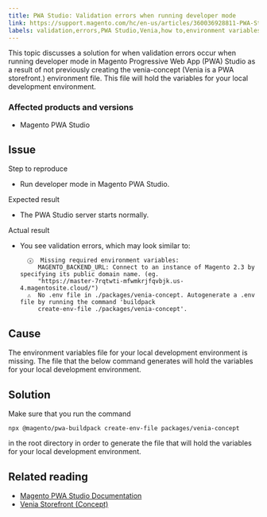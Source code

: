 ```yaml
---
title: PWA Studio: Validation errors when running developer mode
link: https://support.magento.com/hc/en-us/articles/360036928811-PWA-Studio-Validation-errors-when-running-developer-mode
labels: validation,errors,PWA Studio,Venia,how to,environment variables
---
```


<p>This topic discusses a solution for when validation errors occur when running developer mode in Magento Progressive Web App (PWA) Studio as a result of not previously creating the venia-concept (Venia is a PWA storefront.) environment file. This file will hold the variables for your local development environment.</p>
<h3>Affected products and versions</h3>
<ul>
<li>Magento PWA Studio</li>
</ul>
<h2>Issue</h2>
<p>Step to reproduce</p>
<ul>
<li>Run developer mode in Magento PWA Studio.</li>
</ul>
<p>Expected result</p>
<ul>
<li>The PWA Studio server starts normally.</li>
</ul>
<p>Actual result</p>
<ul>
<li>You see validation errors, which may look similar to:
<pre><code class="language-clike">  ⓧ  Missing required environment variables:
     MAGENTO_BACKEND_URL: Connect to an instance of Magento 2.3 by specifying its public domain name. (eg.
     "https://master-7rqtwti-mfwmkrjfqvbjk.us-4.magentosite.cloud/")
  ⚠  No .env file in ./packages/venia-concept. Autogenerate a .env file by running the command 'buildpack
     create-env-file ./packages/venia-concept'.<br/></code></pre>
</li>
</ul>
<h2>Cause</h2>
<p>The environment variables file for your local development environment is missing. The file that the below command generates will hold the variables for your local development environment.</p>
<h2>Solution</h2>
<p>Make sure that you run the command</p>
<pre><code class="language-clike">npx @magento/pwa-buildpack create-env-file packages/venia-concept<br/></code></pre>
<p>in the root directory in order to generate the file that will hold the variables for your local development environment.</p>
<h2>Related reading</h2>
<ul>
<li><a href="https://magento.github.io/pwa-studio/">Magento PWA Studio Documentation</a></li>
<li><a href="https://magento.github.io/pwa-studio/venia-pwa-concept/">Venia Storefront (Concept)</a></li>
</ul>